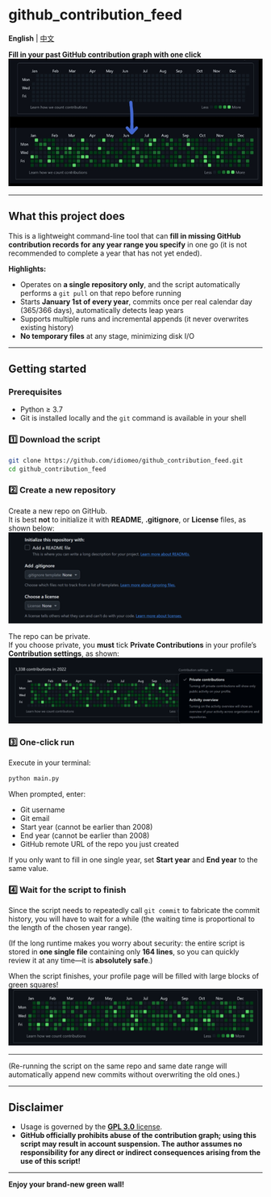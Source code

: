 # github_contribution_feed  

**English** | [中文](./README_CN.md)  

**Fill in your past GitHub contribution graph with one click**  
![Show](./picture/show.jpg)

---

## What this project does

This is a lightweight command-line tool that can **fill in missing GitHub contribution records for any year range you specify** in one go (it is not recommended to complete a year that has not yet ended).

**Highlights:**
- Operates on **a single repository only**, and the script automatically performs a `git pull` on that repo before running  
- Starts **January 1st of every year**, commits once per real calendar day (365/366 days), automatically detects leap years  
- Supports multiple runs and incremental appends (it never overwrites existing history)  
- **No temporary files** at any stage, minimizing disk I/O

---

## Getting started

### Prerequisites

- Python ≥ 3.7  
- Git is installed locally and the `git` command is available in your shell  

### 1️⃣ Download the script
```bash
git clone https://github.com/idiomeo/github_contribution_feed.git
cd github_contribution_feed
```

### 2️⃣ Create a new repository  
Create a new repo on GitHub.  
It is best **not** to initialize it with **README**, **.gitignore**, or **License** files, as shown below:  
![Show](./picture/creat_new_repo.png)

The repo can be private.  
If you choose private, you **must** tick **Private Contributions** in your profile’s **Contribution settings**, as shown:  
![Show](./picture/setting_tip.png)

### 3️⃣ One-click run  
Execute in your terminal:
```bash
python main.py
```  


When prompted, enter:
- Git username  
- Git email  
- Start year (cannot be earlier than 2008)  
- End year (cannot be earlier than 2008)  
- GitHub remote URL of the repo you just created  

If you only want to fill in one single year, set **Start year** and **End year** to the same value.

### 4️⃣ Wait for the script to finish  

Since the script needs to repeatedly call `git commit` to fabricate the commit history, you will have to wait for a while (the waiting time is proportional to the length of the chosen year range).  

(If the long runtime makes you worry about security: the entire script is stored in **one single file** containing only **164 lines**, so you can quickly review it at any time—it is **absolutely safe**.)  

When the script finishes, your profile page will be filled with large blocks of green squares!  
![Show](./picture/target_show.png)

---

(Re-running the script on the same repo and same date range will automatically append new commits without overwriting the old ones.)

---

## Disclaimer
- Usage is governed by the [**GPL 3.0** license](./LICENSE).  
- **GitHub officially prohibits abuse of the contribution graph; using this script may result in account suspension. The author assumes no responsibility for any direct or indirect consequences arising from the use of this script!**

---

**Enjoy your brand-new green wall!**